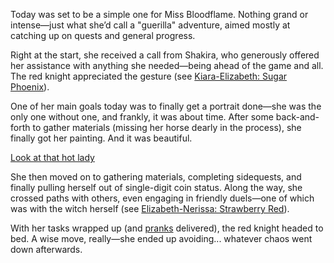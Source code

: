 Today was set to be a simple one for Miss Bloodflame. Nothing grand or intense—just what she’d call a "guerilla" adventure, aimed mostly at catching up on quests and general progress.

Right at the start, she received a call from Shakira, who generously offered her assistance with anything she needed—being ahead of the game and all. The red knight appreciated the gesture (see [Kiara-Elizabeth: Sugar Phoenix](#edge:kiara-liz)).

One of her main goals today was to finally get a portrait done—she was the only one without one, and frankly, it was about time. After some back-and-forth to gather materials (missing her horse dearly in the process), she finally got her painting. And it was beautiful.

[Look at that hot lady](#embed:https://www.youtube.com/live/CVF91CqGD80?si=xnTcW4oA0I5l5zax&t=4441)

She then moved on to gathering materials, completing sidequests, and finally pulling herself out of single-digit coin status. Along the way, she crossed paths with others, even engaging in friendly duels—one of which was with the witch herself (see [Elizabeth-Nerissa: Strawberry Red](#edge:liz-nerissa)).

With her tasks wrapped up (and [pranks](https://www.youtube.com/live/CVF91CqGD80?si=AEpkx-sq8MxwFXQM&t=8458) delivered), the red knight headed to bed. A wise move, really—she ended up avoiding... whatever chaos went down afterwards.